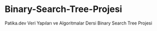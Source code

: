 # Binary-Search-Tree-Projesi
Patika.dev Veri Yapıları ve Algoritmalar Dersi Binary Search Tree Projesi 

